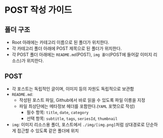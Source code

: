 # POST 작성 가이드

## 폴더 구조

- Root 아래에는 카테고리 이름으로 된 폴더가 위치한다.
- 각 카테고리 폴더 아래에 POST 제목으로 된 폴더가 위치한다.
- 각 POST 폴더 아래에는 `README.md`(POST), `img 폴더`(POST에 들어갈 이미지 리소스)가 위치한다.

## POST

- 각 포스트는 독립적인 글이며, 이미지 등의 자원도 독립적으로 보관함
- `README.md`:
  - 작성된 포스트 파일, Github에서 바로 읽을 수 있도록 파일 이릉을 지정
  - 파일 최상단에는 메타정보 헤더를 포함한다.(`YAML` 포맷으로 작성)
    - 필수 항목: `title`, `date`, `category`
    - 선택 항목: `subtitle`, `tags`, `seriesId`, `thumbnail`
- `img`: 이미지 리소스용 폴더, 포스트에서 `./img/[img.png]`처럼 상대경로로 단순하게 접근할 수 있도록 같은 폴더에 위치
